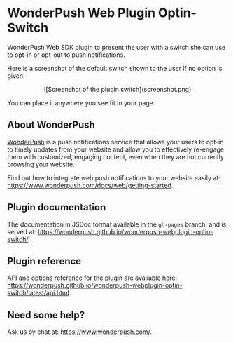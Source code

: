 WonderPush Web Plugin Optin-Switch
==================================

WonderPush Web SDK plugin to present the user with a switch she can use to opt-in or opt-out to push notifications.

Here is a screenshot of the default switch shown to the user if no option is given:

<center>
![Screenshot of the plugin switch](screenshot.png)
</center>

You can place it anywhere you see fit in your page.


About WonderPush
----------------

[WonderPush](https://www.wonderpush.com/) is a push notifications
service that allows your users to opt-in to timely updates from your
website and allow you to effectively re-engage them with customized,
engaging content, even when they are not currently browsing your
website.

Find out how to integrate web push notifications to your website
easily at: https://www.wonderpush.com/docs/web/getting-started.


Plugin documentation
--------------------

The documentation in JSDoc format available in the `gh-pages` branch,
and is served at:
https://wonderpush.github.io/wonderpush-webplugin-optin-switch/.


Plugin reference
----------------

API and options reference for the plugin are available here:
https://wonderpush.github.io/wonderpush-webplugin-optin-switch/latest/api.html.


Need some help?
---------------

Ask us by chat at: https://www.wonderpush.com/.
